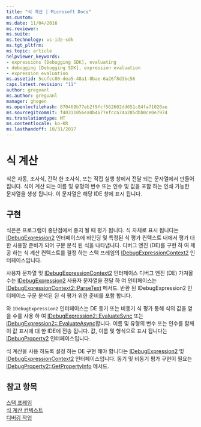 ```yaml
---
title: "식 계산 | Microsoft Docs"
ms.custom: 
ms.date: 11/04/2016
ms.reviewer: 
ms.suite: 
ms.technology: vs-ide-sdk
ms.tgt_pltfrm: 
ms.topic: article
helpviewer_keywords:
- expressions [Debugging SDK], evaluating
- debugging [Debugging SDK], expression evaluation
- expression evaluation
ms.assetid: 5ccfcc80-dea5-48a1-8bae-6a26f8d3bc56
caps.latest.revision: "11"
author: gregvanl
ms.author: gregvanl
manager: ghogen
ms.openlocfilehash: 870469b77eb2f9fcf562602dd651c84fa71020ae
ms.sourcegitcommit: f40311056ea0b4677efcca74a285dbb0ce0e7974
ms.translationtype: MT
ms.contentlocale: ko-KR
ms.lasthandoff: 10/31/2017
---
```

# <a name="evaluating-expressions"></a>식 계산
식은 자동, 조사식, 간략 한 조사식, 또는 직접 실행 창에서 전달 되는 문자열에서 만들어집니다. 식이 계산 되는 이름 및 유형의 변수 또는 인수 및 값을 포함 하는 인쇄 가능한 문자열을 생성 됩니다. 이 문자열은 해당 IDE 창에 표시 됩니다.  
  
## <a name="implementation"></a>구현  
 식은은 프로그램이 중단점에서 중지 될 때 평가 됩니다. 식 자체로 표시 됩니다는 [IDebugExpression2](../../extensibility/debugger/reference/idebugexpression2.md) 인터페이스에 바인딩 및 특정된 식 평가 컨텍스트 내에서 평가 대 한 사용할 준비가 되어 구문 분석 된 식을 나타냅니다. 디버그 엔진 (DE)를 구현 하 여 제공 하는 식 계산 컨텍스트를 결정 하는 스택 프레임의 [IDebugExpressionContext2](../../extensibility/debugger/reference/idebugexpressioncontext2.md) 인터페이스입니다.  
  
 사용자 문자열 및 [IDebugExpressionContext2](../../extensibility/debugger/reference/idebugexpressioncontext2.md) 인터페이스 디버그 엔진 (DE) 가져올 수는 [IDebugExpression2](../../extensibility/debugger/reference/idebugexpression2.md) 사용자 문자열을 전달 하 여 인터페이스는 [ IDebugExpressionContext2::ParseText](../../extensibility/debugger/reference/idebugexpressioncontext2-parsetext.md) 메서드. 반환 된 IDebugExpression2 인터페이스 구문 분석된 된 식 평가 위한 준비를 포함 합니다.  
  
 와 `IDebugExpression2` 인터페이스는 DE 동기 또는 비동기 식 평가 통해 식의 값을 얻을 수를 사용 하 여 [IDebugExpression2::EvaluateSync](../../extensibility/debugger/reference/idebugexpression2-evaluatesync.md) 또는 [IDebugExpression2:: EvaluateAsync](../../extensibility/debugger/reference/idebugexpression2-evaluateasync.md)합니다. 이름 및 유형의 변수 또는 인수를 함께이 값 표시에 대 한 IDE에 전송 됩니다. 값, 이름 및 형식으로 표시 됩니다는 [IDebugProperty2](../../extensibility/debugger/reference/idebugproperty2.md) 인터페이스입니다.  
  
 식 계산을 사용 하도록 설정 하는 DE 구현 해야 합니다는 [IDebugExpression2](../../extensibility/debugger/reference/idebugexpression2.md) 및 [IDebugExpressionContext2](../../extensibility/debugger/reference/idebugexpressioncontext2.md) 인터페이스입니다. 동기 및 비동기 평가 구현이 필요는 [IDebugProperty2::GetPropertyInfo](../../extensibility/debugger/reference/idebugproperty2-getpropertyinfo.md) 메서드.  
  
## <a name="see-also"></a>참고 항목  
 [스택 프레임](../../extensibility/debugger/stack-frames.md)   
 [식 계산 컨텍스트](../../extensibility/debugger/expression-evaluation-context.md)   
 [디버깅 작업](../../extensibility/debugger/debugging-tasks.md)